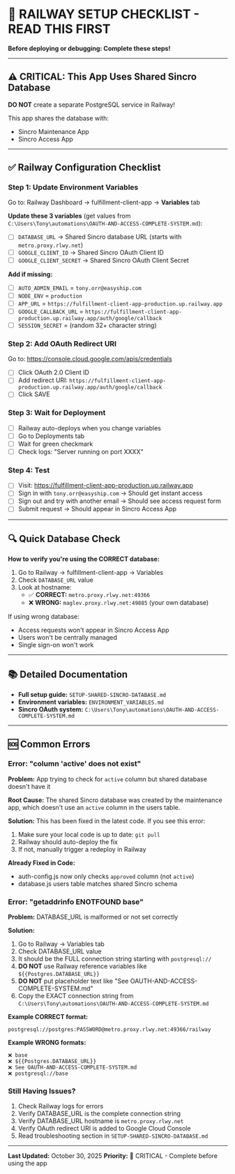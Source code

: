 # 🚨 RAILWAY SETUP CHECKLIST - READ THIS FIRST

**Before deploying or debugging: Complete these steps!**

---

## ⚠️ CRITICAL: This App Uses Shared Sincro Database

**DO NOT** create a separate PostgreSQL service in Railway!

This app shares the database with:
- Sincro Maintenance App
- Sincro Access App

---

## ✅ Railway Configuration Checklist

### Step 1: Update Environment Variables

Go to: Railway Dashboard → fulfillment-client-app → **Variables** tab

**Update these 3 variables** (get values from `C:\Users\Tony\automations\OAUTH-AND-ACCESS-COMPLETE-SYSTEM.md`):

- [ ] `DATABASE_URL` → Shared Sincro database URL (starts with `metro.proxy.rlwy.net`)
- [ ] `GOOGLE_CLIENT_ID` → Shared Sincro OAuth Client ID
- [ ] `GOOGLE_CLIENT_SECRET` → Shared Sincro OAuth Client Secret

**Add if missing:**

- [ ] `AUTO_ADMIN_EMAIL` = `tony.orr@easyship.com`
- [ ] `NODE_ENV` = `production`
- [ ] `APP_URL` = `https://fulfillment-client-app-production.up.railway.app`
- [ ] `GOOGLE_CALLBACK_URL` = `https://fulfillment-client-app-production.up.railway.app/auth/google/callback`
- [ ] `SESSION_SECRET` = (random 32+ character string)

### Step 2: Add OAuth Redirect URI

Go to: https://console.cloud.google.com/apis/credentials

- [ ] Click OAuth 2.0 Client ID
- [ ] Add redirect URI: `https://fulfillment-client-app-production.up.railway.app/auth/google/callback`
- [ ] Click SAVE

### Step 3: Wait for Deployment

- [ ] Railway auto-deploys when you change variables
- [ ] Go to Deployments tab
- [ ] Wait for green checkmark
- [ ] Check logs: "Server running on port XXXX"

### Step 4: Test

- [ ] Visit: https://fulfillment-client-app-production.up.railway.app
- [ ] Sign in with `tony.orr@easyship.com` → Should get instant access
- [ ] Sign out and try with another email → Should see access request form
- [ ] Submit request → Should appear in Sincro Access App

---

## 🔍 Quick Database Check

**How to verify you're using the CORRECT database:**

1. Go to Railway → fulfillment-client-app → Variables
2. Check `DATABASE_URL` value
3. Look at hostname:
   - ✅ **CORRECT:** `metro.proxy.rlwy.net:49366`
   - ❌ **WRONG:** `maglev.proxy.rlwy.net:49885` (your own database)

If using wrong database:
- Access requests won't appear in Sincro Access App
- Users won't be centrally managed
- Single sign-on won't work

---

## 📚 Detailed Documentation

- **Full setup guide:** `SETUP-SHARED-SINCRO-DATABASE.md`
- **Environment variables:** `ENVIRONMENT_VARIABLES.md`
- **Sincro OAuth system:** `C:\Users\Tony\automations\OAUTH-AND-ACCESS-COMPLETE-SYSTEM.md`

---

## 🆘 Common Errors

### Error: "column 'active' does not exist"

**Problem:** App trying to check for `active` column but shared database doesn't have it

**Root Cause:** The shared Sincro database was created by the maintenance app, which doesn't use an `active` column in the users table.

**Solution:** This has been fixed in the latest code. If you see this error:
1. Make sure your local code is up to date: `git pull`
2. Railway should auto-deploy the fix
3. If not, manually trigger a redeploy in Railway

**Already Fixed in Code:**
- auth-config.js now only checks `approved` column (not `active`)
- database.js users table matches shared Sincro schema

### Error: "getaddrinfo ENOTFOUND base"

**Problem:** DATABASE_URL is malformed or not set correctly

**Solution:**
1. Go to Railway → Variables tab
2. Check DATABASE_URL value
3. It should be the FULL connection string starting with `postgresql://`
4. **DO NOT** use Railway reference variables like `${{Postgres.DATABASE_URL}}`
5. **DO NOT** put placeholder text like "See OAUTH-AND-ACCESS-COMPLETE-SYSTEM.md"
6. Copy the EXACT connection string from `C:\Users\Tony\automations\OAUTH-AND-ACCESS-COMPLETE-SYSTEM.md`

**Example CORRECT format:**
```
postgresql://postgres:PASSWORD@metro.proxy.rlwy.net:49366/railway
```

**Example WRONG formats:**
```
❌ base
❌ ${{Postgres.DATABASE_URL}}
❌ See OAUTH-AND-ACCESS-COMPLETE-SYSTEM.md
❌ postgresql://base
```

### Still Having Issues?

1. Check Railway logs for errors
2. Verify DATABASE_URL is the complete connection string
3. Verify DATABASE_URL hostname is `metro.proxy.rlwy.net`
4. Verify OAuth redirect URI is added to Google Cloud Console
5. Read troubleshooting section in `SETUP-SHARED-SINCRO-DATABASE.md`

---

**Last Updated:** October 30, 2025
**Priority:** 🚨 CRITICAL - Complete before using the app
